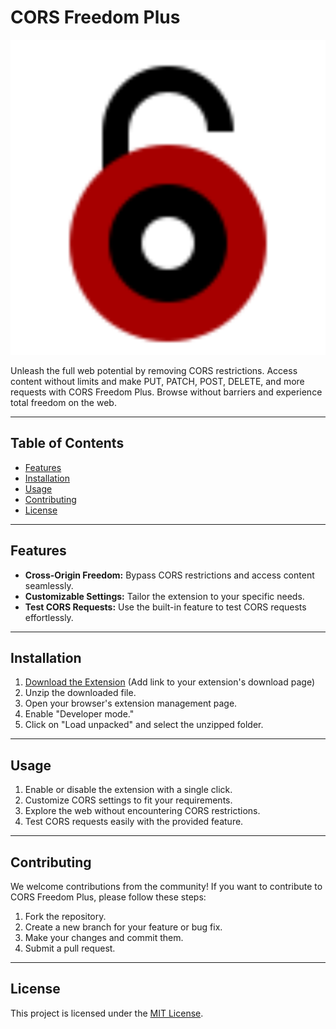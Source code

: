 # CORS Freedom Plus

![CORS Freedom Plus Logo](https://github.com/Xavaya/CORS-Freedom-Plus/blob/main/icon-512.png)

Unleash the full web potential by removing CORS restrictions. Access content without limits and make PUT, PATCH, POST, DELETE, and more requests with CORS Freedom Plus. Browse without barriers and experience total freedom on the web.

---

## Table of Contents

- [Features](#features)
- [Installation](#installation)
- [Usage](#usage)
- [Contributing](#contributing)
- [License](#license)

---

## Features

- **Cross-Origin Freedom:** Bypass CORS restrictions and access content seamlessly.
- **Customizable Settings:** Tailor the extension to your specific needs.
- **Test CORS Requests:** Use the built-in feature to test CORS requests effortlessly.

---

## Installation

1. [Download the Extension](#) (Add link to your extension's download page)
2. Unzip the downloaded file.
3. Open your browser's extension management page.
4. Enable "Developer mode."
5. Click on "Load unpacked" and select the unzipped folder.

---

## Usage

1. Enable or disable the extension with a single click.
2. Customize CORS settings to fit your requirements.
3. Explore the web without encountering CORS restrictions.
4. Test CORS requests easily with the provided feature.

---

## Contributing

We welcome contributions from the community! If you want to contribute to CORS Freedom Plus, please follow these steps:

1. Fork the repository.
2. Create a new branch for your feature or bug fix.
3. Make your changes and commit them.
4. Submit a pull request.

---

## License

This project is licensed under the [MIT License](LICENSE).
